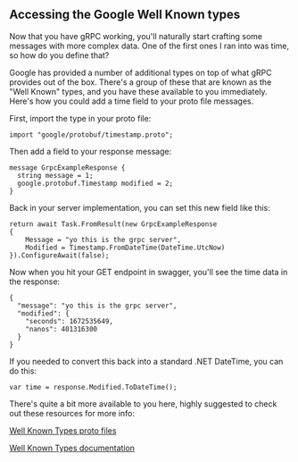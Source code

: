 ## Accessing the Google Well Known types
Now that you have gRPC working, you'll naturally start crafting some messages
with more complex data. One of the first ones I ran into was time, so how do you
define that?

Google has provided a number of additional types on top of what gRPC provides
out of the box. There's a group of these that are known as the "Well Known"
types, and you have these available to you immediately. Here's how you could add
a time field to your proto file messages.

First, import the type in your proto file:
```
import "google/protobuf/timestamp.proto";
```

Then add a field to your response message:
```
message GrpcExampleResponse {
  string message = 1;
  google.protobuf.Timestamp modified = 2;
}
```

Back in your server implementation, you can set this new field like this:
```
return await Task.FromResult(new GrpcExampleResponse
{
    Message = "yo this is the grpc server",
    Modified = Timestamp.FromDateTime(DateTime.UtcNow)
}).ConfigureAwait(false);
```
Now when you hit your GET endpoint in swagger, you'll see the time data
in the response:
```
{
  "message": "yo this is the grpc server",
  "modified": {
    "seconds": 1672535649,
    "nanos": 401316300
  }
}
```
If you needed to convert this back into a standard .NET DateTime, you can do
this:
```
var time = response.Modified.ToDateTime();
```

There's quite a bit more available to you here, highly suggested to check out
these resources for more info:

[Well Known Types proto files](https://github.com/protocolbuffers/protobuf/tree/main/src/google/protobuf)

[Well Known Types documentation](https://developers.google.com/protocol-buffers/docs/reference/csharp/namespace/google/protobuf/well-known-types)
